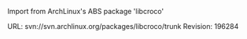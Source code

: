 Import from ArchLinux's ABS package 'libcroco'

URL: svn://svn.archlinux.org/packages/libcroco/trunk
Revision: 196284
